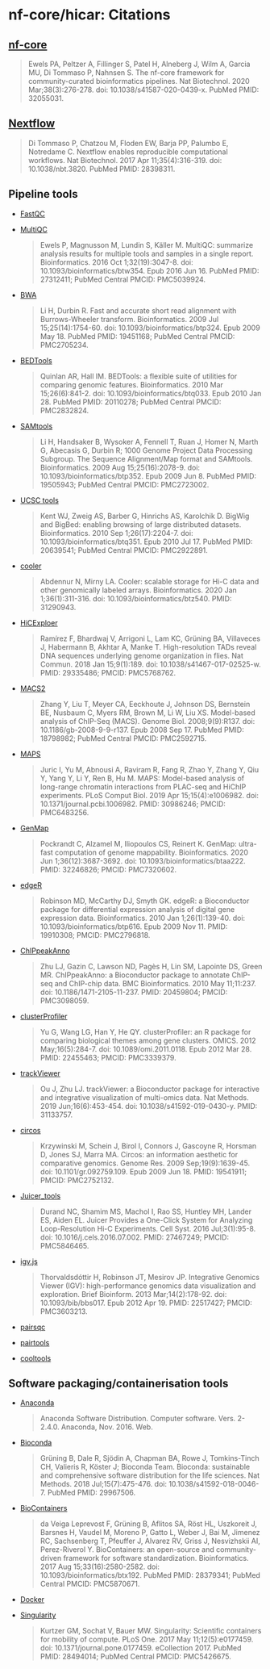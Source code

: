 # nf-core/hicar: Citations

## [nf-core](https://pubmed.ncbi.nlm.nih.gov/32055031/)

> Ewels PA, Peltzer A, Fillinger S, Patel H, Alneberg J, Wilm A, Garcia MU, Di Tommaso P, Nahnsen S. The nf-core framework for community-curated bioinformatics pipelines. Nat Biotechnol. 2020 Mar;38(3):276-278. doi: 10.1038/s41587-020-0439-x. PubMed PMID: 32055031.

## [Nextflow](https://pubmed.ncbi.nlm.nih.gov/28398311/)

> Di Tommaso P, Chatzou M, Floden EW, Barja PP, Palumbo E, Notredame C. Nextflow enables reproducible computational workflows. Nat Biotechnol. 2017 Apr 11;35(4):316-319. doi: 10.1038/nbt.3820. PubMed PMID: 28398311.

## Pipeline tools

- [FastQC](https://www.bioinformatics.babraham.ac.uk/projects/fastqc/)

- [MultiQC](https://pubmed.ncbi.nlm.nih.gov/27312411/)
  > Ewels P, Magnusson M, Lundin S, Käller M. MultiQC: summarize analysis results for multiple tools and samples in a single report. Bioinformatics. 2016 Oct 1;32(19):3047-8. doi: 10.1093/bioinformatics/btw354. Epub 2016 Jun 16. PubMed PMID: 27312411; PubMed Central PMCID: PMC5039924.

* [BWA](https://www.ncbi.nlm.nih.gov/pubmed/19451168/)

  > Li H, Durbin R. Fast and accurate short read alignment with Burrows-Wheeler transform. Bioinformatics. 2009 Jul 15;25(14):1754-60. doi: 10.1093/bioinformatics/btp324. Epub 2009 May 18. PubMed PMID: 19451168; PubMed Central PMCID: PMC2705234.

* [BEDTools](https://www.ncbi.nlm.nih.gov/pubmed/20110278/)

  > Quinlan AR, Hall IM. BEDTools: a flexible suite of utilities for comparing genomic features. Bioinformatics. 2010 Mar 15;26(6):841-2. doi: 10.1093/bioinformatics/btq033. Epub 2010 Jan 28. PubMed PMID: 20110278; PubMed Central PMCID: PMC2832824.

* [SAMtools](https://www.ncbi.nlm.nih.gov/pubmed/19505943/)

  > Li H, Handsaker B, Wysoker A, Fennell T, Ruan J, Homer N, Marth G, Abecasis G, Durbin R; 1000 Genome Project Data Processing Subgroup. The Sequence Alignment/Map format and SAMtools. Bioinformatics. 2009 Aug 15;25(16):2078-9. doi: 10.1093/bioinformatics/btp352. Epub 2009 Jun 8. PubMed PMID: 19505943; PubMed Central PMCID: PMC2723002.

* [UCSC tools](https://www.ncbi.nlm.nih.gov/pubmed/20639541/)

  > Kent WJ, Zweig AS, Barber G, Hinrichs AS, Karolchik D. BigWig and BigBed: enabling browsing of large distributed datasets. Bioinformatics. 2010 Sep 1;26(17):2204-7. doi: 10.1093/bioinformatics/btq351. Epub 2010 Jul 17. PubMed PMID: 20639541; PubMed Central PMCID: PMC2922891.

* [cooler](https://pubmed.ncbi.nlm.nih.gov/31290943/)

  > Abdennur N, Mirny LA. Cooler: scalable storage for Hi-C data and other genomically labeled arrays. Bioinformatics. 2020 Jan 1;36(1):311-316. doi: 10.1093/bioinformatics/btz540. PMID: 31290943.

* [HiCExploer](https://pubmed.ncbi.nlm.nih.gov/29335486/)

  >Ramírez F, Bhardwaj V, Arrigoni L, Lam KC, Grüning BA, Villaveces J, Habermann B, Akhtar A, Manke T. High-resolution TADs reveal DNA sequences underlying genome organization in flies. Nat Commun. 2018 Jan 15;9(1):189. doi: 10.1038/s41467-017-02525-w. PMID: 29335486; PMCID: PMC5768762.

* [MACS2](https://www.ncbi.nlm.nih.gov/pubmed/18798982/)

  > Zhang Y, Liu T, Meyer CA, Eeckhoute J, Johnson DS, Bernstein BE, Nusbaum C, Myers RM, Brown M, Li W, Liu XS. Model-based analysis of ChIP-Seq (MACS). Genome Biol. 2008;9(9):R137. doi: 10.1186/gb-2008-9-9-r137. Epub 2008 Sep 17. PubMed PMID: 18798982; PubMed Central PMCID: PMC2592715.

* [MAPS](https://pubmed.ncbi.nlm.nih.gov/30986246/)

  > Juric I, Yu M, Abnousi A, Raviram R, Fang R, Zhao Y, Zhang Y, Qiu Y, Yang Y, Li Y, Ren B, Hu M. MAPS: Model-based analysis of long-range chromatin interactions from PLAC-seq and HiChIP experiments. PLoS Comput Biol. 2019 Apr 15;15(4):e1006982. doi: 10.1371/journal.pcbi.1006982. PMID: 30986246; PMCID: PMC6483256.

* [GenMap](https://pubmed.ncbi.nlm.nih.gov/32246826/)

  > Pockrandt C, Alzamel M, Iliopoulos CS, Reinert K. GenMap: ultra-fast computation of genome mappability. Bioinformatics. 2020 Jun 1;36(12):3687-3692. doi: 10.1093/bioinformatics/btaa222. PMID: 32246826; PMCID: PMC7320602.

* [edgeR](https://pubmed.ncbi.nlm.nih.gov/19910308/)

  > Robinson MD, McCarthy DJ, Smyth GK. edgeR: a Bioconductor package for differential expression analysis of digital gene expression data. Bioinformatics. 2010 Jan 1;26(1):139-40. doi: 10.1093/bioinformatics/btp616. Epub 2009 Nov 11. PMID: 19910308; PMCID: PMC2796818.

* [ChIPpeakAnno](https://pubmed.ncbi.nlm.nih.gov/20459804/)

  > Zhu LJ, Gazin C, Lawson ND, Pagès H, Lin SM, Lapointe DS, Green MR. ChIPpeakAnno: a Bioconductor package to annotate ChIP-seq and ChIP-chip data. BMC Bioinformatics. 2010 May 11;11:237. doi: 10.1186/1471-2105-11-237. PMID: 20459804; PMCID: PMC3098059.

* [clusterProfiler](https://pubmed.ncbi.nlm.nih.gov/22455463/)

  > Yu G, Wang LG, Han Y, He QY. clusterProfiler: an R package for comparing biological themes among gene clusters. OMICS. 2012 May;16(5):284-7. doi: 10.1089/omi.2011.0118. Epub 2012 Mar 28. PMID: 22455463; PMCID: PMC3339379.

* [trackViewer](https://pubmed.ncbi.nlm.nih.gov/31133757/)

  > Ou J, Zhu LJ. trackViewer: a Bioconductor package for interactive and integrative visualization of multi-omics data. Nat Methods. 2019 Jun;16(6):453-454. doi: 10.1038/s41592-019-0430-y. PMID: 31133757.

* [circos](https://pubmed.ncbi.nlm.nih.gov/19541911/)

  > Krzywinski M, Schein J, Birol I, Connors J, Gascoyne R, Horsman D, Jones SJ, Marra MA. Circos: an information aesthetic for comparative genomics. Genome Res. 2009 Sep;19(9):1639-45. doi: 10.1101/gr.092759.109. Epub 2009 Jun 18. PMID: 19541911; PMCID: PMC2752132.

* [Juicer_tools](https://pubmed.ncbi.nlm.nih.gov/27467249/)

  > Durand NC, Shamim MS, Machol I, Rao SS, Huntley MH, Lander ES, Aiden EL. Juicer Provides a One-Click System for Analyzing Loop-Resolution Hi-C Experiments. Cell Syst. 2016 Jul;3(1):95-8. doi: 10.1016/j.cels.2016.07.002. PMID: 27467249; PMCID: PMC5846465.

* [igv.js](https://pubmed.ncbi.nlm.nih.gov/22517427/)

  > Thorvaldsdóttir H, Robinson JT, Mesirov JP. Integrative Genomics Viewer (IGV): high-performance genomics data visualization and exploration. Brief Bioinform. 2013 Mar;14(2):178-92. doi: 10.1093/bib/bbs017. Epub 2012 Apr 19. PMID: 22517427; PMCID: PMC3603213.

* [pairsqc](https://github.com/4dn-dcic/pairsqc)

* [pairtools](https://github.com/open2c/pairtools)

* [cooltools](https://doi.org/10.5281/zenodo.5214125)

## Software packaging/containerisation tools

- [Anaconda](https://anaconda.com)

  > Anaconda Software Distribution. Computer software. Vers. 2-2.4.0. Anaconda, Nov. 2016. Web.

- [Bioconda](https://pubmed.ncbi.nlm.nih.gov/29967506/)

  > Grüning B, Dale R, Sjödin A, Chapman BA, Rowe J, Tomkins-Tinch CH, Valieris R, Köster J; Bioconda Team. Bioconda: sustainable and comprehensive software distribution for the life sciences. Nat Methods. 2018 Jul;15(7):475-476. doi: 10.1038/s41592-018-0046-7. PubMed PMID: 29967506.

- [BioContainers](https://pubmed.ncbi.nlm.nih.gov/28379341/)

  > da Veiga Leprevost F, Grüning B, Aflitos SA, Röst HL, Uszkoreit J, Barsnes H, Vaudel M, Moreno P, Gatto L, Weber J, Bai M, Jimenez RC, Sachsenberg T, Pfeuffer J, Alvarez RV, Griss J, Nesvizhskii AI, Perez-Riverol Y. BioContainers: an open-source and community-driven framework for software standardization. Bioinformatics. 2017 Aug 15;33(16):2580-2582. doi: 10.1093/bioinformatics/btx192. PubMed PMID: 28379341; PubMed Central PMCID: PMC5870671.

- [Docker](https://dl.acm.org/doi/10.5555/2600239.2600241)

- [Singularity](https://pubmed.ncbi.nlm.nih.gov/28494014/)
  > Kurtzer GM, Sochat V, Bauer MW. Singularity: Scientific containers for mobility of compute. PLoS One. 2017 May 11;12(5):e0177459. doi: 10.1371/journal.pone.0177459. eCollection 2017. PubMed PMID: 28494014; PubMed Central PMCID: PMC5426675.
